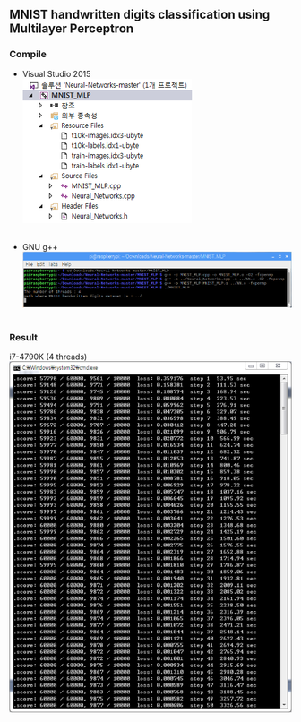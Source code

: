 ## MNIST handwritten digits classification using Multilayer Perceptron

### Compile
- Visual Studio 2015</br>
![VS_2015](/MNIST_MLP/screenshot/VS_2015.png)</br></br>

- GNU g++</br>
![g++](/MNIST_MLP/screenshot/g++.png)</br></br>

### Result
i7-4790K (4 threads)</br>
![result](/MNIST_MLP/screenshot/MNIST_MLP.png)</br>
